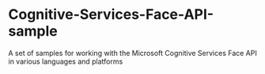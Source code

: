# Cognitive-Services-Face-API-sample
A set of samples for working with the Microsoft Cognitive Services Face API in various languages and platforms
